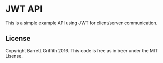 # JWT API

This is a simple example API using JWT for client/server communication.

License
-------

Copyright Barrett Griffith 2016. This code is free as in beer under the MIT Lisense. 
